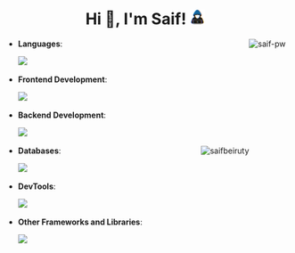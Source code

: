 <h1 align="center">Hi 👋, I'm Saif! <picture><img src = "https://github.com/0xAbdulKhalid/0xAbdulKhalid/raw/main/assets/mdImages/about_me.gif" width = 27px></picture></h1>

  <img align="right" height="280" src="https://github.com/Adam-pw/Adam-pw/blob/main/animation_500_kxa883sd.gif" alt="saif-pw" />

- **Languages**:

    <p>
  
  <a href="https://skillicons.dev">
    <img src="https://skillicons.dev/icons?i=js,ts,python,java,matlab&perline=10" />
  </a>
</p>  


    
- **Frontend Development**:
    <p>
  <a href="https://skillicons.dev">
    <img src="https://skillicons.dev/icons?i=react,next,html,css,d3,materialui,tailwind,bootstrap&perline=10" />
  </a>
</p>  


- **Backend Development**:
    <p>
  <a href="https://skillicons.dev">
    <img src="https://skillicons.dev/icons?i=nodejs,express,spring,redis,raspberrypi,arduino&perline=14" />
  </a>
</p> 

<p><img align="right" src="https://github-readme-stats.vercel.app/api/top-langs?username=saifbeiruty&show_icons=true&locale=en&layout=compact&theme=chartreuse-dark" alt="saifbeiruty" /></p>

- **Databases**:
     <p>
  <a href="https://skillicons.dev">
    <img src="https://skillicons.dev/icons?i=postgres,mongodb,dynamodb&perline=14" />
  </a>
</p>  



- **DevTools**:
     <p>
  <a href="https://skillicons.dev">
    <img src="https://skillicons.dev/icons?i=aws,docker,kubernetes,git,github,postman,webpack,vscode,idea&perline=14" />
  </a>
</p>  

- **Other Frameworks and Libraries**:
     <p>
  <a href="https://skillicons.dev">
    <img src="https://skillicons.dev/icons?i=tensorflow,pytorch,jest,prisma&perline=14" />
  </a>
</p>  
